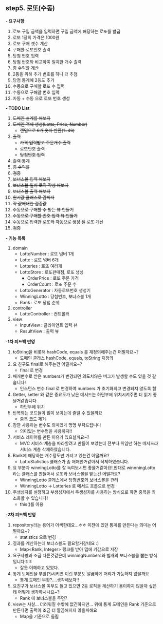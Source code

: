 **step5. 로또(수동)**
-
**- 요구사항**
1. 로또 구입 금액을 입력하면 구입 금액에 해당하는 로또를 발급
2. 로또 1장의 가격은 1000원
3. 로또 구매 갯수 계산
4. 구매한 로또번호 출력
5. 당첨 번호 입력
6. 당첨 번호와 비교하여 일치한 개수 출력
7. 총 수익률 계산
8. 2등을 위해 추가 번호를 하나 더 추첨
9. 당첨 통계에 2등도 추가
10. 수동으로 구매할 로또 수 입력
11. 수동으로 구해말 번호 입력
12. 자동 + 수동 으로 로또 번호 생성

**- TODO List**
1. ~~도메인 설계를 해보자~~
2. ~~도메인 객체 생성(Lotto, Price, Number)~~ 
   - ~~랜덤으로 6개 숫자 반환(1~46)~~
3. ~~출력~~ 
   - ~~가격 입력받고 주문개수 출력~~ 
   - ~~로또번호 출력~~
   - ~~당첨번호 입력~~
4. ~~출력 통계~~
5. ~~총 수익률~~
6. ~~검증~~
7. ~~보너스볼 입력 해보자~~ 
8. ~~보너스볼 일치 로직 작성 해보자~~
9. ~~보너스볼 출력 해보자~~
10. ~~원시값 클래스로 감싸자~~
11. ~~각 값에대한 검증값~~
12. ~~수동으로 구매할 수 받는 뷰 만들기~~
13. ~~수동으로 구매할 번호 입력 뷰 만들기~~
14. ~~수동으로 입력한 로또와 자동으로 생성 될 로또 계산~~
15. ~~검증~~
    
**- 기능 목록**
1. domain
   - LottoNumber : 로또 넘버 1개
   - Lotto : 로또 넘버 6개
   - Lotteries : 로또 여러개 
   - LottoStore : 로또판매점, 로또 생성
      - OrderPrice : 로또 주문 가격
      - OrderCount : 로또 주문 수
   - LottoGenerator : 자동로또번호 생성기
   - WinningLotto : 당첨번호, 보너스볼 1개
   - Rank : 로또 당첨 순위
2. controller
   - LottoController : 컨트롤러
3. view
   - InputView : 클라이언트 입력 뷰
   - ResultView : 출력 뷰

**-1차 피드백 반영**
1. toString을 비롯해 hashCode, equals 를 재정의해주는건 어떨까요~?
   - 도메인 클래스 hashCode, equals, toString 재정의
2. 요 친구도 final로 해주는건 어떨까요~?
   - final 로 변경
3. 매개변수로 받은 numbers가 변경되면 의도치않은 버그가 발생할 수도 있을 것 같습니다!
   - 인스턴스 변수 final 로 변경하여 numbers 가 초기화되고 변경되지 않도록 함
4. Getter, setter 와 같은 중요도가 낮은 메서드는 하단부에 위치시켜주면 더 읽기 좋을거같습니다.
   - 하단부에 위치
5. 반복되는 코드들이 많이 보이는데 줄일 수 있을까요
   - 중복 코드 제거
6. 잠깐 사용하는 변수도 의미있게 명명 부탁드립니다
   - 의미있는 변수명을 사용하자!!
7. 서비스 레이어를 만든 이유가 있으실까요~?
   - MVC 서비스 계층을 따라할려고 만들어 보았는데 전부다 위임만 하는 메서드라 서비스 계층 삭제하였습니다.
8. Rank에 해당하는 개수정도만 가지고 있는건 어떨까요?
   - LottoStatistics 클래스가 좀 애매한거같아서 삭제하였습니다.   
9. 요 부분과 winningLotto를 잘 녹여보시면 좋을거같아요!,반대로 winnningLotto라는 클래스를 만들어서 로또와 보너스볼을 받는건 어떨까요?
   - WinningLotto 클래스에서 당첨번호와 보너스볼을 관리
   - WinningLotto -> Lotteries 로 메서드 흐름으로 변경
10. 주생성자를 설정하고 부생성자에서 주생성자를 사용하는 방식으로 하면 중복을 최소화할 수 있습니다!
      - this()를 이용

**-2차 피드백 반영**
1. repository라는 용어가 어색한데요...ㅎㅎ 이전에 있던 통계를 만든다는 의미는 어떨까요~?
   - statistics 으로 변경
2. 결과를 계산하는데 보너스볼도 필요할거같네요 :)
   - Map<Rank, Integer> 랭크를 받아 맵에 키값으로 저장
3. 요구사항과 조금 다른것같은데 winningNumbers와 별개의 보너스볼을 뽑는 방식입니다ㅎㅎ
   - 잘못 이해하고 있었다.
4. 통계 도메인을 부활(?)시키면 이런 부분도 깔끔하게 처리가 가능하지 않을까요
   - 통계 도메인 부활?....생각해보자!!
5. 요친구가 보너스볼 여부도 들고 있으면 2등 로직을 계산하기 용이하지 않을까 싶은데 어떻게 생각하시나요~?
   - Rank 에 보너스볼을 두면?
6. view는 사실... 더러워질 수밖에 없긴하지만... 위에 통계 도메인을 Rank 기준으로 만든다면 출력이 조금 더 깔끔해지지 않을까해요
   - Map을 기준으로 돌림